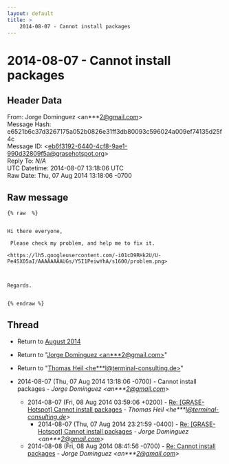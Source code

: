 ```yaml
---
layout: default
title: >
    2014-08-07 - Cannot install packages
---
```


# 2014-08-07 - Cannot install packages

## Header Data

From: Jorge Dominguez \<an***2@gmail.com\><br>
Message Hash: e6521b6c37d3267175a052b0826e31ff3db80093c596024a009ef74135d25f4c<br>
Message ID: \<eb6f3192-6440-4cf8-9ae1-990d32809f5a@grasehotspot.org\><br>
Reply To: _N/A_<br>
UTC Datetime: 2014-08-07 13:18:06 UTC<br>
Raw Date: Thu, 07 Aug 2014 13:18:06 -0700<br>

## Raw message

```
{% raw  %}


Hi there everyone,

 Please check my problem, and help me to fix it.

<https://lh5.googleusercontent.com/-i01cD9RHk2U/U-Pe4SX05aI/AAAAAAAAUGs/Y5I1PeiwYhA/s1600/problem.png>



Regards.


{% endraw %}
```

## Thread

+ Return to [August 2014](/archive/2014/08)

+ Return to "[Jorge Dominguez <an***2<span>@</span>gmail.com>](/authors/an___2_at_gmail_com)"
+ Return to "[Thomas Heil <he***l<span>@</span>terminal-consulting.de>](/authors/he___l_at_terminalconsulting_de)"

+ 2014-08-07 (Thu, 07 Aug 2014 13:18:06 -0700) - Cannot install packages - _Jorge Dominguez \<an***2@gmail.com\>_
  + 2014-08-07 (Fri, 08 Aug 2014 03:59:06 +0200) - [Re: [GRASE-Hotspot] Cannot install packages](/archive/2014/08/cabbae0e18de204ccfcf34bc6592c341ce31bfb98df63bbed88d56cfc3f05e32) - _Thomas Heil \<he***l@terminal-consulting.de\>_
    + 2014-08-07 (Thu, 07 Aug 2014 23:21:59 -0400) - [Re: [GRASE-Hotspot] Cannot install packages](/archive/2014/08/721cf78c9ac2f19e25af890892839cd7226944b0d9c292fdd0acc6ec6364afed) - _Jorge Dominguez \<an***2@gmail.com\>_
  + 2014-08-08 (Fri, 08 Aug 2014 08:41:56 -0700) - [Re: Cannot install packages](/archive/2014/08/af0870677629ffb3e9fcbdf67f3854a28d5dcdb787c50509934b71a4f7d1094a) - _Jorge Dominguez \<an***2@gmail.com\>_

